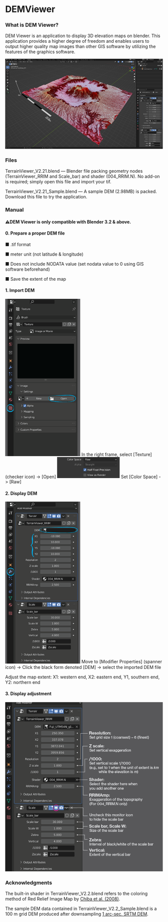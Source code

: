 # DEMViewer
### What is DEM Viewer?

DEM Viewer is an application to display 3D elevation maps on blender. This application provides a higher degree of freedom and enables users to output higher quality map images than other GIS software by utilizing the features of the graphics software. 

![](img/Aso_SS02.png)

### Files
TerrainViewer_V2.21.blend — Blender file packing geometry nodes (TerrainViewer_RRIM and Scale_bar) and shader (004_RRIM.N). No add-on is required; simply open this file and import your tif.

TerrainViewer_V2.21_Sample.blend — A sample DEM (2.98MB) is packed. Download this file to try the application.

### Manual
#### ⚠DEM Viewer is only compatible with Blender 3.2 & above.
#### 0. Prepare a proper DEM file
■ .tif format

■ meter unit (not latitude & longitude)

■ Does not include NODATA value (set nodata value to 0 using GIS software beforehand)

■ Save the extent of the map

#### 1. Import DEM
<img src="img/Import.png" width="240px">
In the right frame, select [Texture] (checker icon) -> [Open]
<img src="img/Raw.png" width="200px">
Set [Color Space] -> [Raw]

#### 2. Display DEM
<img src="img/Display.png" width="240px">
Move to [Modifier Properties] (spanner icon) -> Click the black form denoted [DEM] -> select the imported DEM file

Adjust the map extent: X1: western end, X2: eastern end, Y1, southern end, Y2: northern end

#### 3. Display adjustment
<img src="img/Adjust.png" width="620px">


### Acknowledgments

The built-in shader in TerrainViewer_V2.2.blend refers to the coloring method of Red Relief Image Map by [Chiba et al. (2008)](https://www.researchgate.net/publication/237517308_Red_relief_image_map_New_visualization_method_for_three_dimensional_data?enrichId=rgreq-848eb691f8c036d409d8257488d6e5f7-XXX&enrichSource=Y292ZXJQYWdlOzIzNzUxNzMwODtBUzoyMzE1NDE0NTY1MDI3ODRAMTQzMjIxNTE5MzYxNg%3D%3D&el=1_x_2&_esc=publicationCoverPdf).

The sample DEM data contained in TerrainViewer_V2.2_Sample.blend is a 100 m grid DEM produced after downsampling [1 arc-sec. SRTM DEM](https://www2.jpl.nasa.gov/srtm/).
